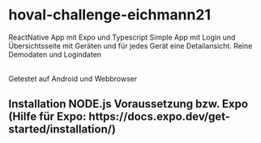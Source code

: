 # hoval-challenge-eichmann21
ReactNative App mit Expo und Typescript
Simple App mit Login und Übersichtsseite mit Geräten und für jedes Gerät eine Detailansicht. Reine Demodaten und Logindaten 

<br>Getestet auf Android und Webbrowser

<h2>Installation
  NODE.js Voraussetzung bzw. Expo (Hilfe für Expo: https://docs.expo.dev/get-started/installation/)
